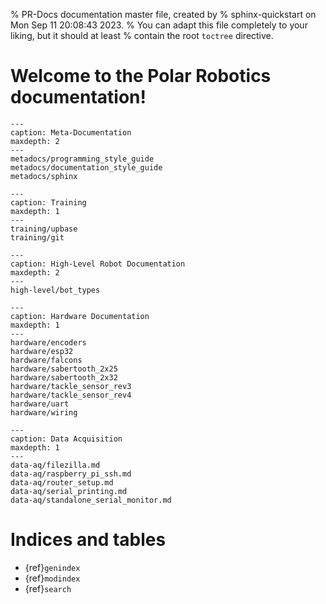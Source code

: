 % PR-Docs documentation master file, created by
% sphinx-quickstart on Mon Sep 11 20:08:43 2023.
% You can adapt this file completely to your liking, but it should at least
% contain the root `toctree` directive.

# Welcome to the Polar Robotics documentation!

```{toctree}
---
caption: Meta-Documentation
maxdepth: 2
---
metadocs/programming_style_guide
metadocs/documentation_style_guide
metadocs/sphinx
```

```{toctree}
---
caption: Training
maxdepth: 1
---
training/upbase
training/git
```

```{toctree}
---
caption: High-Level Robot Documentation
maxdepth: 2
---
high-level/bot_types
```

```{toctree}
---
caption: Hardware Documentation
maxdepth: 1
---
hardware/encoders
hardware/esp32
hardware/falcons
hardware/sabertooth_2x25
hardware/sabertooth_2x32
hardware/tackle_sensor_rev3
hardware/tackle_sensor_rev4
hardware/uart
hardware/wiring
```

```{toctree}
---
caption: Data Acquisition
maxdepth: 1
---
data-aq/filezilla.md
data-aq/raspberry_pi_ssh.md
data-aq/router_setup.md
data-aq/serial_printing.md
data-aq/standalone_serial_monitor.md
```

# Indices and tables

- {ref}`genindex`
- {ref}`modindex`
- {ref}`search`

